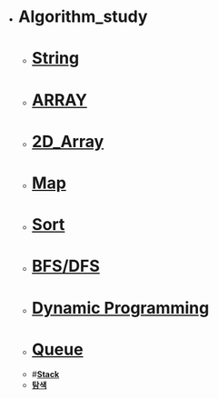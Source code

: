- # Algorithm_study



  - #  [**String**](https://github.com/SinJeongEun/Algorithm_study/tree/master/Algorithm_study/src/String)
  - # [**ARRAY**](https://github.com/SinJeongEun/Algorithm_study/tree/master/Algorithm_study/src/Array)
  - # [**2D_Array**](https://github.com/SinJeongEun/Algorithm_study/tree/master/Algorithm_study/src/Array_2D)
  - # [**Map**](https://github.com/SinJeongEun/Algorithm_study/tree/master/Algorithm_study/src/Map)
  - # [**Sort**](https://github.com/SinJeongEun/Algorithm_study/tree/master/Algorithm_study/src/Sort)
  - # [**BFS/DFS**](https://github.com/SinJeongEun/Algorithm_study/tree/master/Algorithm_study/src/bfs_dfs)
  - # [**Dynamic Programming**](https://github.com/SinJeongEun/Algorithm_study/tree/master/Algorithm_study/src/dynamic_programming)
  - # [**Queue**](https://github.com/SinJeongEun/Algorithm_study/tree/master/Algorithm_study/src/queue_ex)
  - #[**Stack**](https://github.com/SinJeongEun/Algorithm_study/tree/master/Algorithm_study/src/stack_ex)
  - [**탐색**](https://github.com/SinJeongEun/Algorithm_study/tree/master/Algorithm_study/src/%ED%83%90%EC%83%89)

    


  


